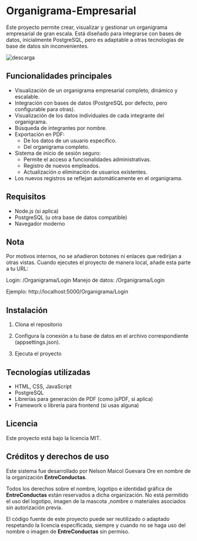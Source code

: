 # Organigrama-Empresarial

Este proyecto permite crear, visualizar y gestionar un organigrama empresarial de gran escala. Está diseñado para integrarse con bases de datos, inicialmente PostgreSQL, pero es adaptable a otras tecnologías de base de datos sin inconvenientes.

![descarga](https://github.com/user-attachments/assets/7c069374-43d5-49cb-abb5-87c2748b27f2)

## Funcionalidades principales

- Visualización de un organigrama empresarial completo, dinámico y escalable.
- Integración con bases de datos (PostgreSQL por defecto, pero configurable para otras).
- Visualización de los datos individuales de cada integrante del organigrama.
- Búsqueda de integrantes por nombre.
- Exportación en PDF:
  - De los datos de un usuario específico.
  - Del organigrama completo.
- Sistema de inicio de sesión seguro:
  - Permite el acceso a funcionalidades administrativas.
  - Registro de nuevos empleados.
  - Actualización o eliminación de usuarios existentes.
- Los nuevos registros se reflejan automáticamente en el organigrama.

## Requisitos

- Node.js (si aplica)
- PostgreSQL (u otra base de datos compatible)
- Navegador moderno
  
## Nota
Por motivos internos, no se añadieron botones ni enlaces que redirijan a otras vistas. Cuando ejecutes el proyecto de manera local, añade esta parte a tu URL:

Login: /Organigrama/Login
Manejo de datos: /Organigrama/Login

Ejemplo: http://localhost:5000/Organigrama/Login

## Instalación

1. Clona el repositorio

2. Configura la conexión a tu base de datos en el archivo correspondiente (appsettings.json).

3. Ejecuta el proyecto


## Tecnologías utilizadas

- HTML, CSS, JavaScript
- PostgreSQL
- Librerías para generación de PDF (como jsPDF, si aplica)
- Framework o librería para frontend (si usas alguna)

## Licencia

Este proyecto está bajo la licencia MIT.

## Créditos y derechos de uso

Este sistema fue desarrollado por Nelson Maicol Guevara Ore en nombre de la organización **EntreConductas**.

Todos los derechos sobre el nombre, logotipo e identidad gráfica de **EntreConductas** están reservados a dicha organización. No está permitido el uso del logotipo, imagen de la mascota ,nombre o materiales asociados sin autorización previa.

El código fuente de este proyecto puede ser reutilizado o adaptado respetando la licencia especificada, siempre y cuando no se haga uso del nombre o imagen de **EntreConductas** sin permiso.
